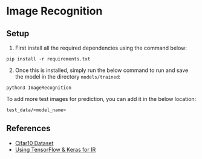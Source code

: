 # Image Recognition

## Setup

1. First install all the required dependencies using the command below:

```
pip install -r requirements.txt
```

2. Once this is installed, simply run the below command to run and save the model in the directory `models/trained`:

```
python3 ImageRecognition
```

To add more test images for prediction, you can add it in the below location:

`test_data/<model_name>`

## References

* [Cifar10 Dataset](https://www.cs.toronto.edu/~kriz/cifar.html)
* [Using TensorFlow & Keras for IR](https://stackabuse.com/image-recognition-in-python-with-tensorflow-and-keras/)
